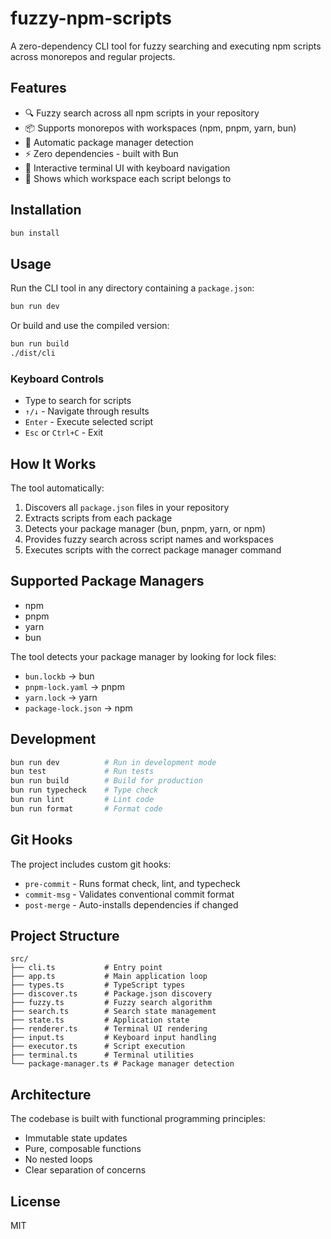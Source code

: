 # fuzzy-npm-scripts

A zero-dependency CLI tool for fuzzy searching and executing npm scripts across monorepos and regular projects.

## Features

- 🔍 Fuzzy search across all npm scripts in your repository
- 📦 Supports monorepos with workspaces (npm, pnpm, yarn, bun)
- 🚀 Automatic package manager detection
- ⚡ Zero dependencies - built with Bun
- 🎨 Interactive terminal UI with keyboard navigation
- 📍 Shows which workspace each script belongs to

## Installation

```bash
bun install
```

## Usage

Run the CLI tool in any directory containing a `package.json`:

```bash
bun run dev
```

Or build and use the compiled version:

```bash
bun run build
./dist/cli
```

### Keyboard Controls

- Type to search for scripts
- `↑/↓` - Navigate through results
- `Enter` - Execute selected script
- `Esc` or `Ctrl+C` - Exit

## How It Works

The tool automatically:

1. Discovers all `package.json` files in your repository
2. Extracts scripts from each package
3. Detects your package manager (bun, pnpm, yarn, or npm)
4. Provides fuzzy search across script names and workspaces
5. Executes scripts with the correct package manager command

## Supported Package Managers

- npm
- pnpm
- yarn
- bun

The tool detects your package manager by looking for lock files:
- `bun.lockb` → bun
- `pnpm-lock.yaml` → pnpm
- `yarn.lock` → yarn
- `package-lock.json` → npm

## Development

```bash
bun run dev          # Run in development mode
bun test             # Run tests
bun run build        # Build for production
bun run typecheck    # Type check
bun run lint         # Lint code
bun run format       # Format code
```

## Git Hooks

The project includes custom git hooks:

- `pre-commit` - Runs format check, lint, and typecheck
- `commit-msg` - Validates conventional commit format
- `post-merge` - Auto-installs dependencies if changed

## Project Structure

```
src/
├── cli.ts           # Entry point
├── app.ts           # Main application loop
├── types.ts         # TypeScript types
├── discover.ts      # Package.json discovery
├── fuzzy.ts         # Fuzzy search algorithm
├── search.ts        # Search state management
├── state.ts         # Application state
├── renderer.ts      # Terminal UI rendering
├── input.ts         # Keyboard input handling
├── executor.ts      # Script execution
├── terminal.ts      # Terminal utilities
└── package-manager.ts # Package manager detection
```

## Architecture

The codebase is built with functional programming principles:

- Immutable state updates
- Pure, composable functions
- No nested loops
- Clear separation of concerns

## License

MIT
